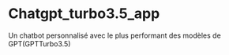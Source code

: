 # Chatgpt_turbo3.5_app
Un chatbot personnalisé avec le plus performant des modèles de GPT(GPTTurbo3.5)
